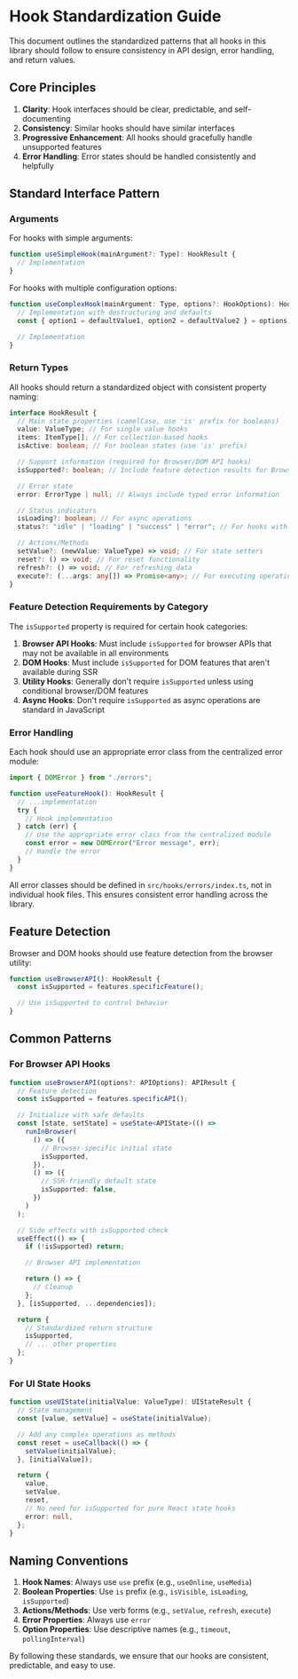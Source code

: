 # Hook Standardization Guide

This document outlines the standardized patterns that all hooks in this library should follow to ensure consistency in API design, error handling, and return values.

## Core Principles

1. **Clarity**: Hook interfaces should be clear, predictable, and self-documenting
2. **Consistency**: Similar hooks should have similar interfaces
3. **Progressive Enhancement**: All hooks should gracefully handle unsupported features
4. **Error Handling**: Error states should be handled consistently and helpfully

## Standard Interface Pattern

### Arguments

For hooks with simple arguments:

```typescript
function useSimpleHook(mainArgument?: Type): HookResult {
  // Implementation
}
```

For hooks with multiple configuration options:

```typescript
function useComplexHook(mainArgument: Type, options?: HookOptions): HookResult {
  // Implementation with destructuring and defaults
  const { option1 = defaultValue1, option2 = defaultValue2 } = options || {};

  // Implementation
}
```

### Return Types

All hooks should return a standardized object with consistent property naming:

```typescript
interface HookResult {
  // Main state properties (camelCase, use 'is' prefix for booleans)
  value: ValueType; // For single value hooks
  items: ItemType[]; // For collection-based hooks
  isActive: boolean; // For boolean states (use 'is' prefix)

  // Support information (required for Browser/DOM API hooks)
  isSupported?: boolean; // Include feature detection results for Browser/DOM API hooks

  // Error state
  error: ErrorType | null; // Always include typed error information

  // Status indicators
  isLoading?: boolean; // For async operations
  status?: "idle" | "loading" | "success" | "error"; // For hooks with complex state

  // Actions/Methods
  setValue?: (newValue: ValueType) => void; // For state setters
  reset?: () => void; // For reset functionality
  refresh?: () => void; // For refreshing data
  execute?: (...args: any[]) => Promise<any>; // For executing operations
}
```

### Feature Detection Requirements by Category

The `isSupported` property is required for certain hook categories:

1. **Browser API Hooks**: Must include `isSupported` for browser APIs that may not be available in all environments
2. **DOM Hooks**: Must include `isSupported` for DOM features that aren't available during SSR
3. **Utility Hooks**: Generally don't require `isSupported` unless using conditional browser/DOM features
4. **Async Hooks**: Don't require `isSupported` as async operations are standard in JavaScript

### Error Handling

Each hook should use an appropriate error class from the centralized error module:

```typescript
import { DOMError } from "./errors";

function useFeatureHook(): HookResult {
  // ...implementation
  try {
    // Hook implementation
  } catch (err) {
    // Use the appropriate error class from the centralized module
    const error = new DOMError("Error message", err);
    // Handle the error
  }
}
```

All error classes should be defined in `src/hooks/errors/index.ts`, not in individual hook files. This ensures consistent error handling across the library.

## Feature Detection

Browser and DOM hooks should use feature detection from the browser utility:

```typescript
function useBrowserAPI(): HookResult {
  const isSupported = features.specificFeature();

  // Use isSupported to control behavior
}
```

## Common Patterns

### For Browser API Hooks

```typescript
function useBrowserAPI(options?: APIOptions): APIResult {
  // Feature detection
  const isSupported = features.specificAPI();

  // Initialize with safe defaults
  const [state, setState] = useState<APIState>(() =>
    runInBrowser(
      () => ({
        // Browser-specific initial state
        isSupported,
      }),
      () => ({
        // SSR-friendly default state
        isSupported: false,
      })
    )
  );

  // Side effects with isSupported check
  useEffect(() => {
    if (!isSupported) return;

    // Browser API implementation

    return () => {
      // Cleanup
    };
  }, [isSupported, ...dependencies]);

  return {
    // Standardized return structure
    isSupported,
    // ... other properties
  };
}
```

### For UI State Hooks

```typescript
function useUIState(initialValue: ValueType): UIStateResult {
  // State management
  const [value, setValue] = useState(initialValue);

  // Add any complex operations as methods
  const reset = useCallback(() => {
    setValue(initialValue);
  }, [initialValue]);

  return {
    value,
    setValue,
    reset,
    // No need for isSupported for pure React state hooks
    error: null,
  };
}
```

## Naming Conventions

1. **Hook Names**: Always use `use` prefix (e.g., `useOnline`, `useMedia`)
2. **Boolean Properties**: Use `is` prefix (e.g., `isVisible`, `isLoading`, `isSupported`)
3. **Actions/Methods**: Use verb forms (e.g., `setValue`, `refresh`, `execute`)
4. **Error Properties**: Always use `error`
5. **Option Properties**: Use descriptive names (e.g., `timeout`, `pollingInterval`)

By following these standards, we ensure that our hooks are consistent, predictable, and easy to use.
